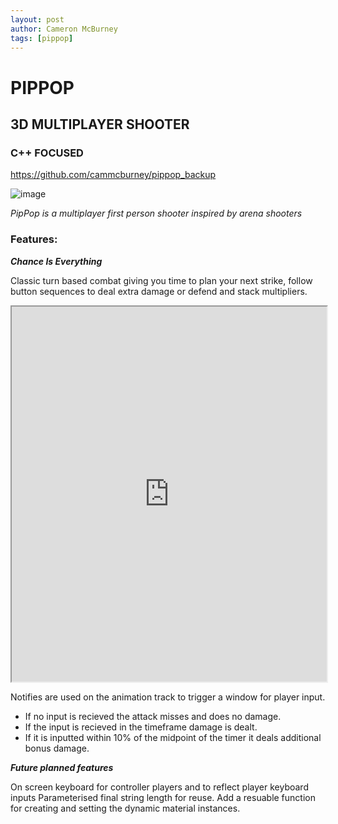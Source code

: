 ```yaml
---
layout: post
author: Cameron McBurney
tags: [pippop]
---
```


# PIPPOP
## 3D MULTIPLAYER SHOOTER
### C++ FOCUSED

https://github.com/cammcburney/pippop_backup

![image](./images/COVER_PipPop.png)

*PipPop is a multiplayer first person shooter inspired by arena shooters*

### Features:  

***Chance Is Everything*** 

Classic turn based combat giving you time to plan your next strike, follow button sequences to deal extra damage or defend and stack multipliers.

<iframe src="https://github.com/cammcburney/pippop_backup/blob/main/Source/PipPopFPS/BaseGun.cpp" width="100%" height="600"></iframe>

Notifies are used on the animation track to trigger a window for player input.

- If no input is recieved the attack misses and does no damage.
- If the input is recieved in the timeframe damage is dealt.
- If it is inputted within 10% of the midpoint of the timer it deals additional bonus damage.


***Future planned features***

On screen keyboard for controller players and to reflect player keyboard inputs
Parameterised final string length for reuse.
Add a resuable function for creating and setting the dynamic material instances.

